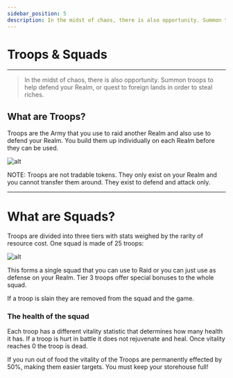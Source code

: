 ```yaml
---
sidebar_position: 5
description: In the midst of chaos, there is also opportunity. Summon troops to help defend your Realm, or quest to foreign lands in order to steal riches.
---
```


# Troops & Squads
---

> In the midst of chaos, there is also opportunity. Summon troops to help defend your Realm, or quest to foreign lands in order to steal riches.


## What are Troops?

Troops are the Army that you use to raid another Realm and also use to defend your Realm. You build them up individually on each Realm before they can be used. 

![alt](/img/game/troops.png)

NOTE: Troops are not tradable tokens. They only exist on your Realm and you cannot transfer them around. They exist to defend and attack only.









---

# What are Squads?

Troops are divided into three tiers with stats weighed by the rarity of resource cost. One squad is made of 25 troops:

![alt](/img/game/squads.png)

This forms a single squad that you can use to Raid or you can just use as defense on your Realm. Tier 3 troops offer special bonuses to the whole squad.

If a troop is slain they are removed from the squad and the game.



### The health of the squad
Each troop has a different vitality statistic that determines how many health it has. If a troop is hurt in battle it does not rejuvenate and heal. Once vitality reaches 0 the troop is dead.

If you run out of food the vitality of the Troops are permanently effected by 50%, making them easier targets. You must keep your storehouse full!